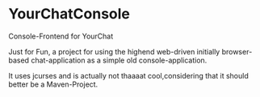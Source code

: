YourChatConsole
===============

Console-Frontend for YourChat

Just for Fun, a project for using the highend web-driven initially browser-based chat-application as a simple old console-application.

It uses jcurses and is actually not thaaaat cool,considering that it should better be a Maven-Project.
